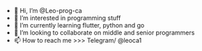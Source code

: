 - 👋 Hi, I’m @Leo-prog-ca
- 👀 I’m interested in programming stuff
- 🌱 I’m currently learning flutter, python and go
- 💞️ I’m looking to collaborate on middle and senior programmers
- 📫 How to reach me >>> Telegram/ @leoca1

<!---
Leo-prog-ca/Leo-prog-ca is a ✨ special ✨ repository because its `README.md` (this file) appears on your GitHub profile.
You can click the Preview link to take a look at your changes.
--->
